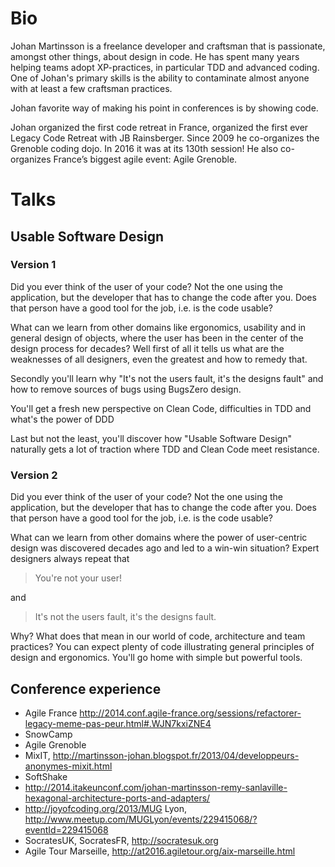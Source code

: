 # Bio

Johan Martinsson is a freelance developer and craftsman that is passionate, amongst other things, about design in code. 
He has spent many years helping teams adopt XP-practices, in particular TDD and advanced coding. 
One of Johan's primary skills is the ability to contaminate almost anyone with at least a few craftsman practices.

Johan favorite way of making his point in conferences is by showing code. 

Johan organized the first code retreat in France, organized the first ever Legacy Code Retreat with JB Rainsberger.
Since 2009 he co-organizes the Grenoble coding dojo. In 2016 it was at its 130th session! He also co-organizes France’s biggest agile event: Agile Grenoble.


# Talks

## Usable Software Design
### Version 1
Did you ever think of the user of your code? Not the one using the application,
but the developer that has to change the code after you. Does that person
have a good tool for the job, i.e. is the code usable?

What can we learn from other domains like ergonomics, usability and in general design of objects,
where the user has been in the center of the design process for decades? Well first of all it
tells us what are the weaknesses of all designers, even the greatest and how to remedy that.

Secondly you'll learn why "It's not the users fault, it's the designs fault" and how
to remove sources of bugs using BugsZero design.

You'll get a fresh new perspective on Clean Code, difficulties in TDD and what's the power of DDD

Last but not the least, you'll discover how "Usable Software Design" naturally gets a lot of traction
where TDD and Clean Code meet resistance.

### Version 2
Did you ever think of the user of your code? Not the one using the application,
but the developer that has to change the code after you. Does that person
have a good tool for the job, i.e. is the code usable?

What can we learn from other domains where the power of user-centric design was discovered
decades ago and led to a win-win situation? Expert designers always repeat that

> You're not your user!

and

> It's not the users fault, it's the designs fault.

Why? What does that mean in our world of code, architecture and team practices? You can
expect plenty of code illustrating general principles of design and ergonomics. You'll go
home with simple but powerful tools.


## Conference experience
* Agile France http://2014.conf.agile-france.org/sessions/refactorer-legacy-meme-pas-peur.html#.WJN7kxiZNE4
* SnowCamp
* Agile Grenoble 
* MixIT, http://martinsson-johan.blogspot.fr/2013/04/developpeurs-anonymes-mixit.html 
* SoftShake
* http://2014.itakeunconf.com/johan-martinsson-remy-sanlaville-hexagonal-architecture-ports-and-adapters/ 
* http://joyofcoding.org/2013/MUG Lyon, http://www.meetup.com/MUGLyon/events/229415068/?eventId=229415068 
* SocratesUK, SocratesFR, http://socratesuk.org 
* Agile Tour Marseille, http://at2016.agiletour.org/aix-marseille.html
 
 
